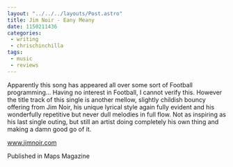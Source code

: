 ```yaml
---
layout: "../../../layouts/Post.astro"
title: Jim Noir - Eany Meany
date: 1150211436
categories:
 - writing
 - chrischinchilla
tags: 
 - music 
 - reviews
---
```


Apparently this song has appeared all over some sort of Football programming... Having no interest in Football, I cannot verify this. However the title track of this single is another mellow, slightly childish bouncy offering from Jim Noir, his unique lyrical style again fully evident and his wonderfully repetitive but never dull melodies in full flow. Not as inspiring as his last single outing, but still an artist doing completely his own thing and making a damn good go of it.

<a href='https://www.jimnoir.com' target='_blank'>www.jimnoir.com</a>

Published in Maps Magazine
